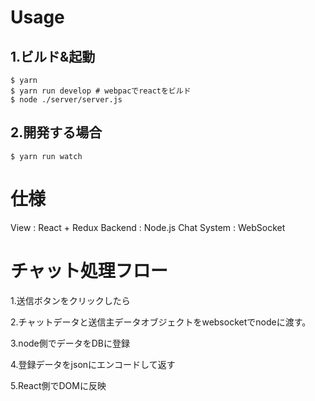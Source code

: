# Usage

## 1.ビルド&起動

```terminal
$ yarn
$ yarn run develop # webpacでreactをビルド
$ node ./server/server.js
```

## 2.開発する場合

```terminal
$ yarn run watch
```

# 仕様

View : React + Redux
Backend : Node.js
Chat System : WebSocket

# チャット処理フロー

1.送信ボタンをクリックしたら

2.チャットデータと送信主データオブジェクトをwebsocketでnodeに渡す。

3.node側でデータをDBに登録

4.登録データをjsonにエンコードして返す

5.React側でDOMに反映
